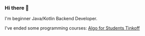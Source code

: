### Hi there 👋


I'm beginner Java/Kotlin Backend Developer.

I've ended some programming courses:
[Algo for Students Tinkoff](https://mail.google.com/mail/u/0?ui=2&ik=98f170031b&attid=0.1&permmsgid=msg-f:1769753060002160982&th=188f6d081196e156&view=att&disp=inline)
<!--
**corodod/corodod** is a ✨ _special_ ✨ repository because its `README.md` (this file) appears on your GitHub profile.

Here are some ideas to get you started:

- 🔭 I’m currently working on ...
- 🌱 I’m currently learning ...
- 👯 I’m looking to collaborate on ...
- 🤔 I’m looking for help with ...
- 💬 Ask me about ...
- 📫 How to reach me: ...
- 😄 Pronouns: ...
- ⚡ Fun fact: ...
-->
